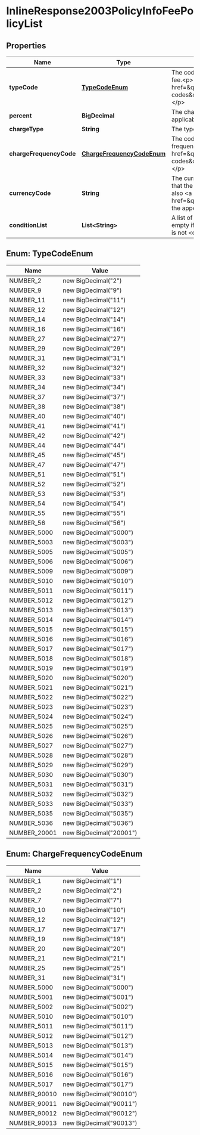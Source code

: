 

# InlineResponse2003PolicyInfoFeePolicyList


## Properties

Name | Type | Description | Notes
------------ | ------------- | ------------- | -------------
**typeCode** | [**TypeCodeEnum**](#TypeCodeEnum) | The code that represents the type of fee.&lt;p&gt;See also &lt;a href&#x3D;\&quot;#feetype-codes\&quot;&gt;in the appendix&lt;/a&gt;.&lt;/p&gt; | 
**percent** | **BigDecimal** | The charged percentage if applicable. |  [optional]
**chargeType** | **String** | The type of charge. | 
**chargeFrequencyCode** | [**ChargeFrequencyCodeEnum**](#ChargeFrequencyCodeEnum) | The code that represents the frequency of charge.&lt;p&gt;See also &lt;a href&#x3D;\&quot;#chargetype-codes\&quot;&gt;in the appendix&lt;/a&gt;.&lt;/p&gt; | 
**currencyCode** | **String** | The currency code of the currency in that the charge is applied.&lt;p&gt;See also &lt;a href&#x3D;\&quot;#currencycodes\&quot;&gt;in the appendix&lt;/a&gt;.&lt;/p&gt; | 
**conditionList** | **List&lt;String&gt;** | A list of conditions for the tax. Is empty if &lt;code&gt;chargeType&lt;/code&gt; is not &lt;code&gt;conditional&lt;/code&gt;. | 



## Enum: TypeCodeEnum

Name | Value
---- | -----
NUMBER_2 | new BigDecimal(&quot;2&quot;)
NUMBER_9 | new BigDecimal(&quot;9&quot;)
NUMBER_11 | new BigDecimal(&quot;11&quot;)
NUMBER_12 | new BigDecimal(&quot;12&quot;)
NUMBER_14 | new BigDecimal(&quot;14&quot;)
NUMBER_16 | new BigDecimal(&quot;16&quot;)
NUMBER_27 | new BigDecimal(&quot;27&quot;)
NUMBER_29 | new BigDecimal(&quot;29&quot;)
NUMBER_31 | new BigDecimal(&quot;31&quot;)
NUMBER_32 | new BigDecimal(&quot;32&quot;)
NUMBER_33 | new BigDecimal(&quot;33&quot;)
NUMBER_34 | new BigDecimal(&quot;34&quot;)
NUMBER_37 | new BigDecimal(&quot;37&quot;)
NUMBER_38 | new BigDecimal(&quot;38&quot;)
NUMBER_40 | new BigDecimal(&quot;40&quot;)
NUMBER_41 | new BigDecimal(&quot;41&quot;)
NUMBER_42 | new BigDecimal(&quot;42&quot;)
NUMBER_44 | new BigDecimal(&quot;44&quot;)
NUMBER_45 | new BigDecimal(&quot;45&quot;)
NUMBER_47 | new BigDecimal(&quot;47&quot;)
NUMBER_51 | new BigDecimal(&quot;51&quot;)
NUMBER_52 | new BigDecimal(&quot;52&quot;)
NUMBER_53 | new BigDecimal(&quot;53&quot;)
NUMBER_54 | new BigDecimal(&quot;54&quot;)
NUMBER_55 | new BigDecimal(&quot;55&quot;)
NUMBER_56 | new BigDecimal(&quot;56&quot;)
NUMBER_5000 | new BigDecimal(&quot;5000&quot;)
NUMBER_5003 | new BigDecimal(&quot;5003&quot;)
NUMBER_5005 | new BigDecimal(&quot;5005&quot;)
NUMBER_5006 | new BigDecimal(&quot;5006&quot;)
NUMBER_5009 | new BigDecimal(&quot;5009&quot;)
NUMBER_5010 | new BigDecimal(&quot;5010&quot;)
NUMBER_5011 | new BigDecimal(&quot;5011&quot;)
NUMBER_5012 | new BigDecimal(&quot;5012&quot;)
NUMBER_5013 | new BigDecimal(&quot;5013&quot;)
NUMBER_5014 | new BigDecimal(&quot;5014&quot;)
NUMBER_5015 | new BigDecimal(&quot;5015&quot;)
NUMBER_5016 | new BigDecimal(&quot;5016&quot;)
NUMBER_5017 | new BigDecimal(&quot;5017&quot;)
NUMBER_5018 | new BigDecimal(&quot;5018&quot;)
NUMBER_5019 | new BigDecimal(&quot;5019&quot;)
NUMBER_5020 | new BigDecimal(&quot;5020&quot;)
NUMBER_5021 | new BigDecimal(&quot;5021&quot;)
NUMBER_5022 | new BigDecimal(&quot;5022&quot;)
NUMBER_5023 | new BigDecimal(&quot;5023&quot;)
NUMBER_5024 | new BigDecimal(&quot;5024&quot;)
NUMBER_5025 | new BigDecimal(&quot;5025&quot;)
NUMBER_5026 | new BigDecimal(&quot;5026&quot;)
NUMBER_5027 | new BigDecimal(&quot;5027&quot;)
NUMBER_5028 | new BigDecimal(&quot;5028&quot;)
NUMBER_5029 | new BigDecimal(&quot;5029&quot;)
NUMBER_5030 | new BigDecimal(&quot;5030&quot;)
NUMBER_5031 | new BigDecimal(&quot;5031&quot;)
NUMBER_5032 | new BigDecimal(&quot;5032&quot;)
NUMBER_5033 | new BigDecimal(&quot;5033&quot;)
NUMBER_5035 | new BigDecimal(&quot;5035&quot;)
NUMBER_5036 | new BigDecimal(&quot;5036&quot;)
NUMBER_20001 | new BigDecimal(&quot;20001&quot;)



## Enum: ChargeFrequencyCodeEnum

Name | Value
---- | -----
NUMBER_1 | new BigDecimal(&quot;1&quot;)
NUMBER_2 | new BigDecimal(&quot;2&quot;)
NUMBER_7 | new BigDecimal(&quot;7&quot;)
NUMBER_10 | new BigDecimal(&quot;10&quot;)
NUMBER_12 | new BigDecimal(&quot;12&quot;)
NUMBER_17 | new BigDecimal(&quot;17&quot;)
NUMBER_19 | new BigDecimal(&quot;19&quot;)
NUMBER_20 | new BigDecimal(&quot;20&quot;)
NUMBER_21 | new BigDecimal(&quot;21&quot;)
NUMBER_25 | new BigDecimal(&quot;25&quot;)
NUMBER_31 | new BigDecimal(&quot;31&quot;)
NUMBER_5000 | new BigDecimal(&quot;5000&quot;)
NUMBER_5001 | new BigDecimal(&quot;5001&quot;)
NUMBER_5002 | new BigDecimal(&quot;5002&quot;)
NUMBER_5010 | new BigDecimal(&quot;5010&quot;)
NUMBER_5011 | new BigDecimal(&quot;5011&quot;)
NUMBER_5012 | new BigDecimal(&quot;5012&quot;)
NUMBER_5013 | new BigDecimal(&quot;5013&quot;)
NUMBER_5014 | new BigDecimal(&quot;5014&quot;)
NUMBER_5015 | new BigDecimal(&quot;5015&quot;)
NUMBER_5016 | new BigDecimal(&quot;5016&quot;)
NUMBER_5017 | new BigDecimal(&quot;5017&quot;)
NUMBER_90010 | new BigDecimal(&quot;90010&quot;)
NUMBER_90011 | new BigDecimal(&quot;90011&quot;)
NUMBER_90012 | new BigDecimal(&quot;90012&quot;)
NUMBER_90013 | new BigDecimal(&quot;90013&quot;)



